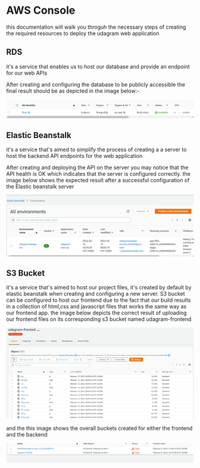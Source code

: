 
# AWS Console

this documentation will walk you throguh the necessary steps of creating the required resources to deploy the udagram web application

## RDS

it's a service that enables us to host our database and provide an endpoint for our web APIs 

After creating and configuring the database to be publicly accessible the final result should be as depicted in the image below:-

<img src="https://github.com/atf01/udagram-project/blob/main/docs/AWS%20Screens/RDS%20creation.PNG">

## Elastic Beanstalk

it's a service that's aimed to simplify the process of creating a a server to host the backend API endpoints for the web application

After creating and deploying the API on the server you may notice that the API health is OK which indicates that the server is configured correctly.
the image below shows the expected result after a successful configuration of the Elastic beanstalk server

<img src="https://github.com/atf01/udagram-project/blob/main/docs/AWS%20Screens/Elastic%20beanstalk%20env%20created.PNG">

## S3 Bucket

it's a service that's aimed to host our project files, it's created by default by elastic beanstalk when creating and configuring a new server.
S3 bucket can be configured to host our frontend due to the fact that our build results in a collection of html,css and javascript files that works the same way as our frontend app.
the image below depicts the correct result of uploading our frontend files on its corresponding s3 bucket named udagram-frontend

<img src="https://github.com/atf01/udagram-project/blob/main/docs/AWS%20Screens/frontend%20app%20uploaded.PNG">

and the this image shows the overall buckets created for either the frontend and the backend

<img src="https://github.com/atf01/udagram-project/blob/main/docs/AWS%20Screens/S3%20Buckets.PNG">


